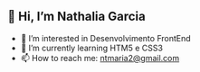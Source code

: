 ## 👋 Hi, I’m Nathalia Garcia
- 👀 I’m interested in Desenvolvimento FrontEnd
- 🌱 I’m currently learning HTM5 e CSS3
- 📫 How to reach me: ntmaria2@gmail.com


<!---
 ...
ntmaria/ntmaria is a ✨ special ✨ repository because its `README.md` (this file) appears on your GitHub profile.
You can click the Preview link to take a look at your changes.
--->

